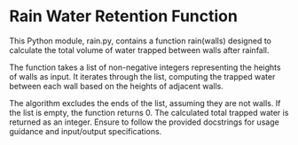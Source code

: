 # Rain Water Retention Function

This Python module, rain.py, contains a function rain(walls) designed to calculate the total volume of water trapped between walls after rainfall.

The function takes a list of non-negative integers representing the heights of walls as input. It iterates through the list, computing the trapped water between each wall based on the heights of adjacent walls. 

The algorithm excludes the ends of the list, assuming they are not walls. If the list is empty, the function returns 0. The calculated total trapped water is returned as an integer. Ensure to follow the provided docstrings for usage guidance and input/output specifications.
